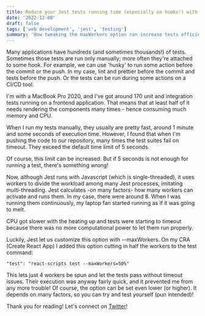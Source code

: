 ```yaml
---
title: Reduce your Jest tests running time (especially on hooks!) with the maxWorkers option'
date: '2022-12-08'
draft: false
tags: ['web development', 'jest', 'testing']
summary: 'How tweaking the maxWorkers option can increase tests efficiency'
---
```


Many applications have hundreds (and sometimes thousands!) of tests. Sometimes those tests are run only manually; more often they're attached to some hook. For example, we can use 'husky' to run some action before the commit or the push. In my case, lint and prettier before the commit and tests before the push.
Or the tests can be run during some actions on a CI/CD tool.

I'm with a MacBook Pro 2020, and I've got around 170 unit and integration tests running on a frontend application. That means that at least half of it needs rendering the components many times - hence consuming much memory and CPU.

When I run my tests manually, they usually are pretty fast, around 1 minute and some seconds of execution time.
However, I found that when I'm pushing the code to our repository, many times the test suites fail on timeout. They exceed the default time limit of 5 seconds.

Of course, this limit can be increased. But if 5 seconds is not enough for running a test, there's something wrong!

Now, although Jest runs with Javascript (which is single-threaded), it uses workers to divide the workload among many Jest processes, imitating multi-threading.
Jest calculates -on many factors- how many workers can activate and runs them. In my case, there were around 8. When I was running them continuously, my laptop fan started running as if it was going to melt.

CPU got slower with the heating up and tests were starting to timeout because there was no more computational power to let them run properly.

Luckily, Jest let us customize this option with --maxWorkers.
On my CRA (Create React App) I added this option cutting in half the workers to the test command:
```
"test": "react-scripts test --maxWorkers=50%"
```

This lets just 4 workers be spun and let the tests pass without timeout issues. Their execution was anyway fairly quick, and it prevented me from any more trouble! 
Of course, the option can be set even lower (or higher). It depends on many factors, so you can try and test yourself (pun intended)!

Thank you for reading! Let's connect on [Twitter](https://twitter.com/AlexBuaiscia)!
